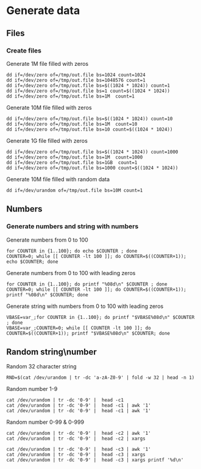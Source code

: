 # Generate data

## Files

### Create files

Generate 1M file filled with zeros

    dd if=/dev/zero of=/tmp/out.file bs=1024 count=1024
    dd if=/dev/zero of=/tmp/out.file bs=1048576 count=1
    dd if=/dev/zero of=/tmp/out.file bs=$((1024 * 1024)) count=1
    dd if=/dev/zero of=/tmp/out.file bs=1 count=$((1024 * 1024))
    dd if=/dev/zero of=/tmp/out.file bs=1M  count=1

Generate 10M file filled with zeros

    dd if=/dev/zero of=/tmp/out.file bs=$((1024 * 1024)) count=10
    dd if=/dev/zero of=/tmp/out.file bs=1M  count=10
    dd if=/dev/zero of=/tmp/out.file bs=10 count=$((1024 * 1024))

Generate 1G file filled with zeros

    dd if=/dev/zero of=/tmp/out.file bs=$((1024 * 1024)) count=1000
    dd if=/dev/zero of=/tmp/out.file bs=1M  count=1000
    dd if=/dev/zero of=/tmp/out.file bs=1GB  count=1
    dd if=/dev/zero of=/tmp/out.file bs=1000 count=$((1024 * 1024))

Generate 10M file filled with random data

    dd if=/dev/urandom of=/tmp/out.file bs=10M count=1

## Numbers

### Generate numbers and string with numbers

Generate numbers from 0 to 100

    for COUNTER in {1..100}; do echo $COUNTER ; done
    COUNTER=0; while [[ COUNTER -lt 100 ]]; do COUNTER=$((COUNTER+1)); echo $COUNTER; done

Generate numbers from 0 to 100 with leading zeros

    for COUNTER in {1..100}; do printf "%08d\n" $COUNTER ; done
    COUNTER=0; while [[ COUNTER -lt 100 ]]; do COUNTER=$((COUNTER+1)); printf "%08d\n" $COUNTER; done

Generate string with numbers from 0 to 100 with leading zeros

    VBASE=var_;for COUNTER in {1..100}; do printf "$VBASE%08d\n" $COUNTER ; done
    VBASE=var_;COUNTER=0; while [[ COUNTER -lt 100 ]]; do COUNTER=$((COUNTER+1)); printf "$VBASE%08d\n" $COUNTER; done

## Random string\number

Random 32 character string

    RND=$(cat /dev/urandom | tr -dc 'a-zA-Z0-9' | fold -w 32 | head -n 1)

Random number 1-9

    cat /dev/urandom | tr -dc '0-9' |  head -c1
    cat /dev/urandom | tr -dc '0-9' |  head -c1 | awk '1'
    cat /dev/urandom | tr -dc '0-9' |  head -c1 | awk '1'

Random number 0-99 & 0-999

    cat /dev/urandom | tr -dc '0-9' |  head -c2 | awk '1'
    cat /dev/urandom | tr -dc '0-9' |  head -c2 | xargs

    cat /dev/urandom | tr -dc '0-9' |  head -c3 | awk '1'
    cat /dev/urandom | tr -dc '0-9' |  head -c3 | xargs
    cat /dev/urandom | tr -dc '0-9' |  head -c3 | xargs printf '%d\n'
